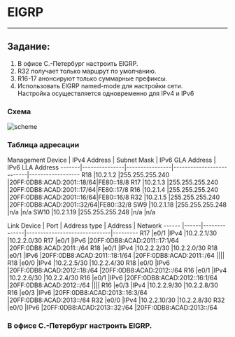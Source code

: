 # EIGRP 
______  
## Задание:  
1. В офисе С.-Петербург настроить EIGRP.
2. R32 получает только маршрут по умолчанию.
3. R16-17 анонсируют только суммарные префиксы.
4. Использовать EIGRP named-mode для настройки сети.  
Настройка осуществляется одновременно для IPv4 и IPv6
### Схема  
![scheme]() 
### Таблица адресации  
Management
Device | IPv4 Address  | Subnet Mask    | IPv6 GLA Address         | IPv6 LLA Address
-------|---------------|----------------|--------------------------|------------------
R18    |10.2.1.2       |255.255.255.240 |20FF:0DB8:ACAD:2001::18/64|FE80::18/8
R17    |10.2.1.3       |255.255.255.240 |20FF:0DB8:ACAD:2001::17/64|FE80::17/8
R16    |10.2.1.4       |255.255.255.240 |20FF:0DB8:ACAD:2001::16/64|FE80::16/8
R32    |10.2.1.5       |255.255.255.240 |20FF:0DB8:ACAD:2001::32/64|FE80::32/8
SW9    |10.2.1.18      |255.255.255.248 |n/a                       |n/a
SW10   |10.2.1.19      |255.255.255.248 |n/a                       |n/a

Link
Device | Port | Address type | Address                      | Network
------ |------|--------------|------------------------------|---------
R17    |e0/1  |IPv4          |10.2.2.1/30                   |10.2.2.0/30
R17    |e0/1  |IPv6          |20FF:0DB8:ACAD:2011::17:1/64  |20FF:0DB8:ACAD:2011::/64
R18    |e0/1  |IPv4          |10.2.2.2/30                   |10.2.2.0/30
R18    |e0/1  |IPv6          |20FF:0DB8:ACAD:2011::18:1/64  |20FF:0DB8:ACAD:2011::/64
||||
R18    |e0/0  |IPv4          |10.2.2.5/30                   |10.2.2.4/30
R18    |e0/0  |IPv6          |20FF:0DB8:ACAD:2012::18:/64   |20FF:0DB8:ACAD:2012::/64
R16    |e0/1  |IPv4          |10.2.2.6/30                   |10.2.2.4/30
R16    |e0/1  |IPv6          |20FF:0DB8:ACAD:2012::16:1/64  |20FF:0DB8:ACAD:2012::/64
||||
R16    |e0/3  |IPv4          |10.2.2.9/30                   |10.2.2.8/30
R16    |e0/3  |IPv6          |20FF:0DB8:ACAD:2013::16:3/64  |20FF:0DB8:ACAD:2013::/64
R32    |e0/0  |IPv4          |10.2.2.10/30                  |10.2.2.8/30
R32    |e0/0  |IPv6          |20FF:0DB8:ACAD:2013::32:/64   |20FF:0DB8:ACAD:2013::/64
### В офисе С.-Петербург настроить EIGRP.  
